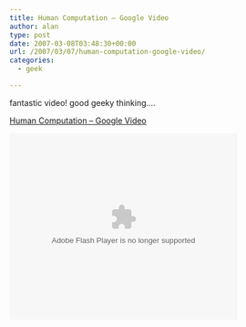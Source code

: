 ```yaml
---
title: Human Computation – Google Video
author: alan
type: post
date: 2007-03-08T03:48:30+00:00
url: /2007/03/07/human-computation-google-video/
categories:
  - geek

---
```

fantastic video! good geeky thinking&#8230;.

[Human Computation &#8211; Google Video][1]

<embed style="width: 400px; height: 326px;" id="VideoPlayback" type="application/x-shockwave-flash" src="http://video.google.com/googleplayer.swf?docId=-8246463980976635143&hl=en" flashvars="&subtitle=on">
</embed>


 [1]: http://video.google.com/videoplay?docid=-8246463980976635143
